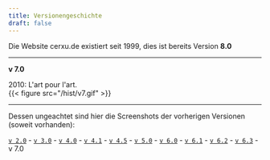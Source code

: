 ```yaml
---
title: Versionengeschichte
draft: false
---
```

Die Website cerxu.de existiert seit 1999, dies ist bereits Version **8.0**  


---

  
**v 7.0**  
   
2010: L'art pour l'art.   
{{< figure src="/hist/v7.gif" >}} 

   
 

---

      
	   
   Dessen ungeachtet sind hier die Screenshots der vorherigen Versionen (soweit vorhanden):  
  
[`v 2.0`](/hist/v2/) - [`v 3.0`](/hist/v3/) - [`v 4.0`](/hist/v40/) - [`v 4.1`](/hist/v41/) - [`v 4.5`](/hist/v45/) - [`v 5.0`](/hist/v5/) - [`v 6.0`](/hist/v60/) - [`v 6.1`](/hist/v61/) - [`v 6.2`](/hist/v62/) - [`v 6.3`](/hist/v63/) - v 7.0
